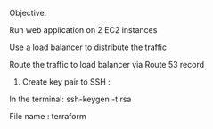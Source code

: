Objective: 

Run web application on 2 EC2 instances

Use a load balancer to distribute the traffic 

Route the traffic to load balancer via Route 53 record 

1) Create key pair to SSH : 

In the terminal: ssh-keygen -t rsa

File name : terraform